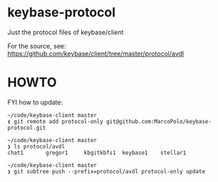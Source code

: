 # keybase-protocol
Just the protocol files of keybase/client

For the source, see: https://github.com/keybase/client/tree/master/protocol/avdl

# HOWTO
FYI how to update:
```
~/code/keybase-client master
❮ git remote add protocol-only git@github.com:MarcoPolo/keybase-protocol.git

~/code/keybase-client master
❯ ls protocol/avdl 
chat1		gregor1		kbgitkbfs1	keybase1	stellar1

~/code/keybase-client master
❯ git subtree push --prefix=protocol/avdl protocol-only update
```

